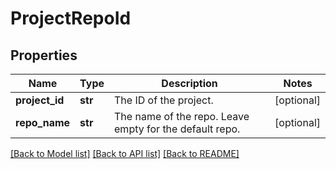 # ProjectRepoId

## Properties
Name | Type | Description | Notes
------------ | ------------- | ------------- | -------------
**project_id** | **str** | The ID of the project. | [optional] 
**repo_name** | **str** | The name of the repo. Leave empty for the default repo. | [optional] 

[[Back to Model list]](../README.md#documentation-for-models) [[Back to API list]](../README.md#documentation-for-api-endpoints) [[Back to README]](../README.md)


